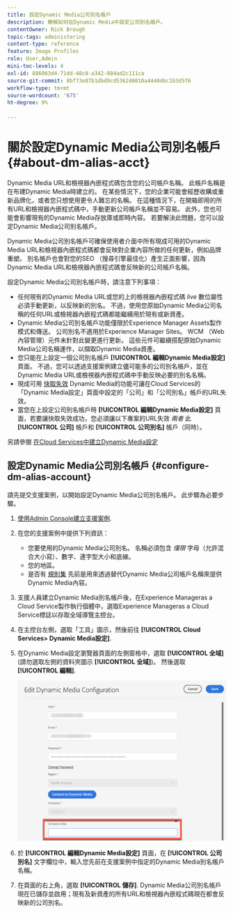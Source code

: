```yaml
---
title: 設定Dynamic Media公司別名帳戶
description: 瞭解如何在Dynamic Media中設定公司別名帳戶。
contentOwner: Rick Brough
topic-tags: administering
content-type: reference
feature: Image Profiles
role: User,Admin
mini-toc-levels: 4
exl-id: 886063d4-71dd-48c8-a342-884ad2c111ca
source-git-commit: 8bf73e87b1dbd9cd536248010a44404bc1b3d5f6
workflow-type: tm+mt
source-wordcount: '675'
ht-degree: 0%

---
```


# 關於設定Dynamic Media公司別名帳戶 {#about-dm-alias-acct}

<!-- hide: yes
hidefromtoc: yes -->

<!-- >[!NOTE]
>
>This feature to create a Dynamic Media company alias account is in the Prerelease Channel for January 2022. See [Prerelease Channel documentation](https://experienceleague.adobe.com/docs/experience-manager-cloud-service/content/release-notes/prerelease.html?lang=en#enable-prerelease) for information on how to enable the feature for your environment. The feature will be generally available in the February 2022 release. -->

Dynamic Media URL和檢視器內嵌程式碼包含您的公司帳戶名稱。 此帳戶名稱是在布建Dynamic Media時建立的。 在某些情況下，您的企業可能會經歷收購或重新品牌化，或者您只想使用更令人難忘的名稱。 在這種情況下，在開箱即用的所有URL和檢視器內嵌程式碼中，手動更新公司帳戶名稱並不容易。 此外，您也可能會影響現有的Dynamic Media存放庫或即時內容。 若要解決此問題，您可以設定Dynamic Media公司別名帳戶。

Dynamic Media公司別名帳戶可確保使用者介面中所有現成可用的Dynamic Media URL和檢視器內嵌程式碼都會反映對企業內容所做的任何更新，例如品牌重塑。 別名帳戶也會對您的SEO （搜尋引擎最佳化）產生正面影響，因為Dynamic Media URL和檢視器內嵌程式碼會反映新的公司帳戶名稱。

設定Dynamic Media公司別名帳戶時，請注意下列事項：

* 任何現有的Dynamic Media URL或您的上的檢視器內嵌程式碼 *live* 數位屬性必須手動更新，以反映新的別名。 不過，使用您原始Dynamic Media公司名稱的任何URL或檢視器內嵌程式碼都能繼續用於現有或新資產。
* Dynamic Media公司別名帳戶功能僅限於Experience Manager Assets製作模式和傳送。 公司別名不適用於Experience Manager Sites。 WCM （Web內容管理）元件未針對此變更進行更新。 這些元件可繼續搭配原始Dynamic Media公司名稱運作，以擷取Dynamic Media資產。
* 您只能在上設定一個公司別名帳戶 **[!UICONTROL 編輯Dynamic Media設定]** 頁面。 不過，您可以透過支援案例建立儘可能多的公司別名帳戶，並在Dynamic Media URL或檢視器內嵌程式碼中手動反映必要的別名名稱。
* 現成可用 [快取失效](/help/assets/dynamic-media/invalidate-cdn-cache-dynamic-media.md) Dynamic Media的功能可讓在Cloud Services的「Dynamic Media設定」頁面中設定的「公司」和「公司別名」帳戶的URL失效。
* 當您在上設定公司別名帳戶時 **[!UICONTROL 編輯Dynamic Media設定]** 頁面，若要讓快取失效成功，您必須讓以下專案的URL失效 *兩者* 此 **[!UICONTROL 公司]** 帳戶和 **[!UICONTROL 公司別名]** 帳戶（同時）。

另請參閱 [在Cloud Services中建立Dynamic Media設定](/help/assets/dynamic-media/config-dm.md#configuring-dynamic-media-cloud-services)

## 設定Dynamic Media公司別名帳戶 {#configure-dm-alias-account}

請先提交支援案例，以開始設定Dynamic Media公司別名帳戶。 此步驟為必要步驟。

1. [使用Admin Console建立支援案例](https://helpx.adobe.com/tw/enterprise/using/support-for-experience-cloud.html).
1. 在您的支援案例中提供下列資訊：

   * 您要使用的Dynamic Media公司別名。 名稱必須包含 *僅限* 字母（允許混合大小寫）、數字、連字型大小和底線。
   * 您的地區。
   * 是否有 [規則集](/help/assets/dynamic-media/using-rulesets-to-transform-urls.md) 先前是用來透過替代Dynamic Media公司帳戶名稱來提供Dynamic Media內容。

1. 支援人員建立Dynamic Media別名帳戶後，在Experience Manageras a Cloud Service製作執行個體中，選取Experience Manageras a Cloud Service標誌以存取全域導覽主控台。
1. 在主控台左側，選取「工具」圖示，然後前往 **[!UICONTROL Cloud Services> Dynamic Media設定]**.
1. 在Dynamic Media設定瀏覽器頁面的左側窗格中，選取 **[!UICONTROL 全域]** (請勿選取左側的資料夾圖示 **[!UICONTROL 全域]**)。 然後選取 **[!UICONTROL 編輯]**.

   ![Dynamic Media公司別名文字欄位](/help/assets/assets-dm/dm-company-alias.png)

1. 於 **[!UICONTROL 編輯Dynamic Media設定]** 頁面，在 **[!UICONTROL 公司別名]** 文字欄位中，輸入您先前在支援案例中指定的Dynamic Media別名帳戶名稱。
1. 在頁面的右上角，選取 **[!UICONTROL 儲存]**.
Dynamic Media公司別名帳戶現在已儲存並啟用；現有及新資產的所有URL和檢視器內嵌程式碼現在都會反映新的公司別名。